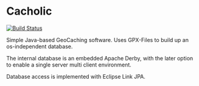 Cacholic
========

[![Build Status](https://travis-ci.org/edelbluth/Cacholic.png?branch=master)](https://travis-ci.org/edelbluth/Cacholic)

Simple Java-based GeoCaching software. Uses GPX-Files to build up an os-independent database.

The internal database is an embedded Apache Derby, with the later option to enable a single server multi client environment.

Database access is implemented with Eclipse Link JPA.
